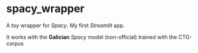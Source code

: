 # spacy_wrapper

A toy wrapper for _Spacy_. My first _Streamlit_ app.

It works with the **Galician** _Spacy_ model (non-official) trained with the CTG-corpus
